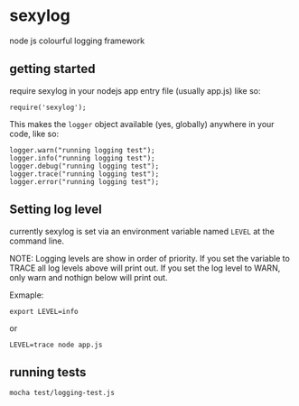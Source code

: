# sexylog
  node js colourful logging framework



## getting started

require sexylog in your nodejs app entry file (usually app.js) like so:

```
require('sexylog');
```

This makes the `logger` object available (yes, globally) anywhere in your code, like so:

```
logger.warn("running logging test");
logger.info("running logging test");
logger.debug("running logging test");
logger.trace("running logging test");
logger.error("running logging test");
```

## Setting log level

currently sexylog is set via an environment variable named `LEVEL` at the command line.

NOTE: Logging levels are show in order of priority. If you set the variable to TRACE all log levels above will print out.
If you set the log level to WARN, only warn and nothign below will print out.

Exmaple:


```
export LEVEL=info
```

or

```
LEVEL=trace node app.js
```


## running tests

```
mocha test/logging-test.js
```
